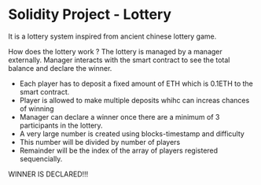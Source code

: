 # Solidity Project - Lottery 
It is a lottery system inspired from ancient chinese lottery game.

How does the lottery work ?
The lottery is managed by a manager externally. Manager interacts with the smart contract to see the total balance and declare the winner.
- Each player has to deposit a fixed amount of ETH which is 0.1ETH to the smart contract. 
- Player is allowed to make multiple deposits whihc can increas chances of winning
- Manager can declare a winner once there are a minimum of 3 participants in the lottery.
- A very large number is created using blocks-timestamp and difficulty 
- This number will be divided by number of players 
- Remainder will be the index of the array of players registered sequencially.
 
WINNER IS DECLARED!!!
